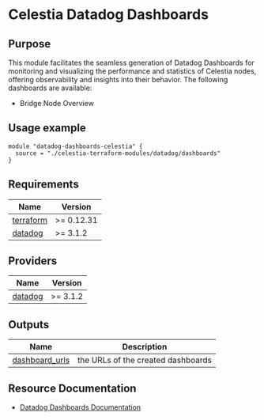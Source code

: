 # Celestia Datadog Dashboards

## Purpose

This module facilitates the seamless generation of Datadog Dashboards for monitoring and visualizing the performance and statistics of Celestia nodes, offering observability and insights into their behavior. The following dashboards are available:

- Bridge Node Overview

## Usage example

```hcl
module "datadog-dashboards-celestia" {
  source = "./celestia-terraform-modules/datadog/dashboards"
}
```

<!-- BEGIN_TF_DOCS -->
## Requirements

| Name | Version |
|------|---------|
| <a name="requirement_terraform"></a> [terraform](#requirement_terraform) | >= 0.12.31 |
| <a name="requirement_datadog"></a> [datadog](#requirement_datadog) | >= 3.1.2 |

## Providers

| Name | Version |
|------|---------|
| <a name="provider_datadog"></a> [datadog](#provider_datadog) | >= 3.1.2 |

## Outputs

| Name | Description |
|------|-------------|
| <a name="output_dashboard_urls"></a> [dashboard_urls](#output_dashboard_urls) | the URLs of the created dashboards |
<!-- END_TF_DOCS -->
## Resource Documentation
* [Datadog Dashboards Documentation](https://docs.datadoghq.com/dashboards/)